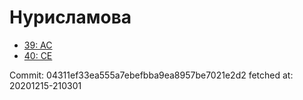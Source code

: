 # Нурисламова
- [39: AC](39.md)
- [40: CE](40.md)

Commit: 04311ef33ea555a7ebefbba9ea8957be7021e2d2
 fetched at: 20201215-210301

